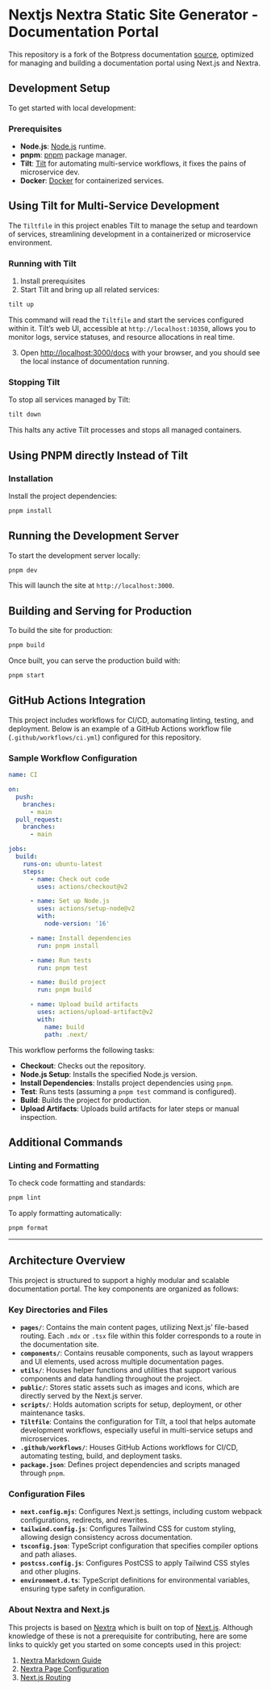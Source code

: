 
# Nextjs Nextra Static Site Generator - Documentation Portal

This repository is a fork of the Botpress documentation [source](https://github.com/botpress/documentation), optimized for managing and building a documentation portal using Next.js and Nextra.

## Development Setup

To get started with local development:

### Prerequisites

- **Node.js**: [Node.js](https://nodejs.org/en/) runtime.
- **pnpm**: [pnpm](https://pnpm.io/) package manager.
- **Tilt**: [Tilt](https://tilt.dev/) for automating multi-service workflows, it fixes the pains of microservice dev.
- **Docker**: [Docker](https://www.docker.com/) for containerized services.


## Using Tilt for Multi-Service Development

The `Tiltfile` in this project enables Tilt to manage the setup and teardown of services, streamlining development in a containerized or microservice environment.

### Running with Tilt

1. Install prerequisites 
2. Start Tilt and bring up all related services:

```bash
tilt up
```

This command will read the `Tiltfile` and start the services configured within it. Tilt’s web UI, accessible at `http://localhost:10350`, allows you to monitor logs, service statuses, and resource allocations in real time.

3. Open [http://localhost:3000/docs](http://localhost:3000/docs) with your browser, and you should see the local instance of documentation running.
### Stopping Tilt

To stop all services managed by Tilt:

```bash
tilt down
```

This halts any active Tilt processes and stops all managed containers.


## Using PNPM directly Instead of Tilt

### Installation

Install the project dependencies:

```bash
pnpm install
```

## Running the Development Server

To start the development server locally:

```bash
pnpm dev
```

This will launch the site at `http://localhost:3000`.

## Building and Serving for Production

To build the site for production:

```bash
pnpm build
```

Once built, you can serve the production build with:

```bash
pnpm start
```

## GitHub Actions Integration

This project includes workflows for CI/CD, automating linting, testing, and deployment. Below is an example of a GitHub Actions workflow file (`.github/workflows/ci.yml`) configured for this repository.

### Sample Workflow Configuration

```yaml
name: CI

on:
  push:
    branches:
      - main
  pull_request:
    branches:
      - main

jobs:
  build:
    runs-on: ubuntu-latest
    steps:
      - name: Check out code
        uses: actions/checkout@v2

      - name: Set up Node.js
        uses: actions/setup-node@v2
        with:
          node-version: '16'

      - name: Install dependencies
        run: pnpm install

      - name: Run tests
        run: pnpm test

      - name: Build project
        run: pnpm build

      - name: Upload build artifacts
        uses: actions/upload-artifact@v2
        with:
          name: build
          path: .next/
```

This workflow performs the following tasks:
- **Checkout**: Checks out the repository.
- **Node.js Setup**: Installs the specified Node.js version.
- **Install Dependencies**: Installs project dependencies using `pnpm`.
- **Test**: Runs tests (assuming a `pnpm test` command is configured).
- **Build**: Builds the project for production.
- **Upload Artifacts**: Uploads build artifacts for later steps or manual inspection.

## Additional Commands

### Linting and Formatting

To check code formatting and standards:

```bash
pnpm lint
```

To apply formatting automatically:

```bash
pnpm format
```

---

## Architecture Overview

This project is structured to support a highly modular and scalable documentation portal. The key components are organized as follows:

### Key Directories and Files

- **`pages/`**: Contains the main content pages, utilizing Next.js’ file-based routing. Each `.mdx` or `.tsx` file within this folder corresponds to a route in the documentation site.
- **`components/`**: Contains reusable components, such as layout wrappers and UI elements, used across multiple documentation pages.
- **`utils/`**: Houses helper functions and utilities that support various components and data handling throughout the project.
- **`public/`**: Stores static assets such as images and icons, which are directly served by the Next.js server.
- **`scripts/`**: Holds automation scripts for setup, deployment, or other maintenance tasks.
- **`Tiltfile`**: Contains the configuration for Tilt, a tool that helps automate development workflows, especially useful in multi-service setups and microservices.
- **`.github/workflows/`**: Houses GitHub Actions workflows for CI/CD, automating testing, build, and deployment tasks.
- **`package.json`**: Defines project dependencies and scripts managed through `pnpm`.

### Configuration Files

- **`next.config.mjs`**: Configures Next.js settings, including custom webpack configurations, redirects, and rewrites.
- **`tailwind.config.js`**: Configures Tailwind CSS for custom styling, allowing design consistency across documentation.
- **`tsconfig.json`**: TypeScript configuration that specifies compiler options and path aliases.
- **`postcss.config.js`**: Configures PostCSS to apply Tailwind CSS styles and other plugins.
- **`environment.d.ts`**: TypeScript definitions for environmental variables, ensuring type safety in configuration.

### About Nextra and Next.js

This projects is based on [Nextra](https://nextra.site/) which is built on top of [Next.js](https://nextjs.org/). Although knowledge of these is not a prerequisite for contributing, here are some links to quickly get you started on some concepts used in this project:

1. [Nextra Markdown Guide](https://nextra.site/docs/guide/markdown)
2. [Nextra Page Configuration](https://nextra.site/docs/docs-theme/page-configuration)
3. [Next.js Routing](https://nextjs.org/docs/pages/building-your-application/routing)
